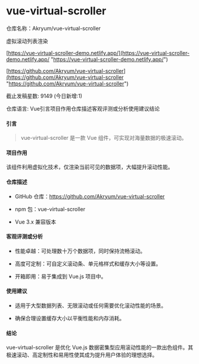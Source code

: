 # vue-virtual-scroller

️仓库名称：Akryum/vue-virtual-scroller

虚拟滚动列表渲染

[https://vue-virtual-scroller-demo.netlify.app/](https://vue-virtual-scroller-demo.netlify.app/ "https://vue-virtual-scroller-demo.netlify.app/")

[https://github.com/Akryum/vue-virtual-scroller](https://github.com/Akryum/vue-virtual-scroller "https://github.com/Akryum/vue-virtual-scroller")

截止发稿星数: 9149 (今日新增:1)

仓库语言: Vue引言项目作用仓库描述客观评测或分析使用建议结论

#### 引言

> vue-virtual-scroller 是一款 Vue 组件，可实现对海量数据的极速滚动。

#### 项目作用

该组件利用虚拟化技术，仅渲染当前可见的数据项，大幅提升滚动性能。

#### 仓库描述

* GitHub 仓库：<https://github.com/Akryum/vue-virtual-scroller>

* npm 包：vue-virtual-scroller

* Vue 3.x 兼容版本

#### 客观评测或分析

* 性能卓越：可处理数十万个数据项，同时保持流畅滚动。

* 高度可定制：可自定义滚动条、单元格样式和缓存大小等设置。

* 开箱即用：易于集成到 Vue.js 项目中。

#### 使用建议

* 适用于大型数据列表、无限滚动或任何需要优化滚动性能的场景。

* 确保合理设置缓存大小以平衡性能和内存消耗。

#### 结论

vue-virtual-scroller 是优化 Vue.js 数据密集型应用滚动性能的一款出色组件。其极速滚动、高定制性和易用性使其成为提升用户体验的理想选择。

​


